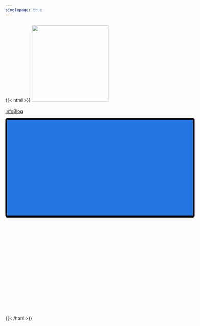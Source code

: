 ```yaml
---
singlepage: true
---
```

{{< html >}}
<img src="../images/logo.png"  class="style-exclude" width="240px" style="margin-top:2%;">	
<br>
    <a class="button" href="/info">Info</a><a class="button" href="/blog">Blog</a>
    </br>
    <style>
      .slider {
        z-index:99999;
        overflow-y:hidden;
        width: 300px;
        text-align: center;
        overflow-y: hidden;
      }
      @media (min-width:800px){
        .slider{width: 600px; height:600px;}
        .slides div{height:800px;}
      }
      .slides {
        z-index:-99;
        display: flex;
        overflow-x: hidden;
        scroll-behavior: smooth;
        -webkit-overflow-scrolling: touch;
      }
      .slides div {
        z-index:0;
        scroll-snap-align: start;
        flex-shrink: 0;
        width: 97%;
        height:300px;
        margin-right: 10px;
        border-radius: 10px;
        background: #eee;
        transform-origin: center center;
        transform: scale(1);
        transition: transform 0.5s;
        position: relative;
        display: flex;
        justify-content: center;
        align-items: center;
        font-size: 100px;
        border:5px black solid;
        border-radius:5px;
        background-color:white;
      }
      .slider > a {
        display: inline-flex;
        width: 1.5rem;
        height: 1.5rem;
        background: white;
        text-decoration: none;
        align-items: center;
        justify-content: center;
        border-radius: 50%;
        margin: 0 0 0.5rem 0;
        position: relative;
      } 
    </style>
    <div class="slider" style="margin-left:auto; margin-right:auto; padding: top 30px;">
      <div class="slides">
        <div id="fb-page" style="background-color:#2374E1;" class="fb-page" data-href="https://www.facebook.com/dplayzgames06/" data-tabs="timeline" data-width="600" data-height="300" data-small-header="false" data-adapt-container-width="true" data-hide-cover="false" data-show-facepile="false"></div>
        <div id="twitch-channel"><iframe src="https://player.twitch.tv/?channel=dplayzgames06&parent=dplayzgames06.tk" frameborder="0" allowfullscreen="true" scrolling="no" height="100%" width="100%"></iframe></div>
        <div id="yt1-channel" style="background-color:#282828;"><div class="g-ytsubscribe" data-channelid="UCNTjCvAvlLzmEKIZQ5BpoGQ" data-layout="full" data-theme="default" data-count="default"></div></div>
        <div id="yt2-channel" style="background-color:#282828;"><div class="g-ytsubscribe" data-channelid="UCRYtnbYg1N9AKS7LQ88N5Qg" data-layout="full" data-theme="default" data-count="default"></div></div>
        <div id="twt-acct" style="background-color:#F5F8FA;"><a class="twitter-timeline" href="https://twitter.com/dplayzgames06?ref_src=twsrc%5Etfw">Tweets by dplayzgames06</a></div>
      </div>
      <a href="#fb-page"><img src="/images/fb.png" width="17.5px"></a>
      <a href="#twitch-channel"><img src="/images/twch.png" width="15px"></a>
      <a href="#yt1-channel"><img src="/images/yt.png" width="17.5px"></a>
      <a href="#yt2-channel"><img src="/images/yt.png" width="17.5px"></a>
      <a href="#twt-acct"><img src="/images/twt.png" width="15px;"></a>
    </div>
    <div id="fb-root"></div>
    <script async defer crossorigin="anonymous" src="https://connect.facebook.net/tl_PH/sdk.js#xfbml=1&version=v13.0&appId=2932203920349027&autoLogAppEvents=1" nonce="rAlCMoZM"></script>
<br>
{{< /html >}}